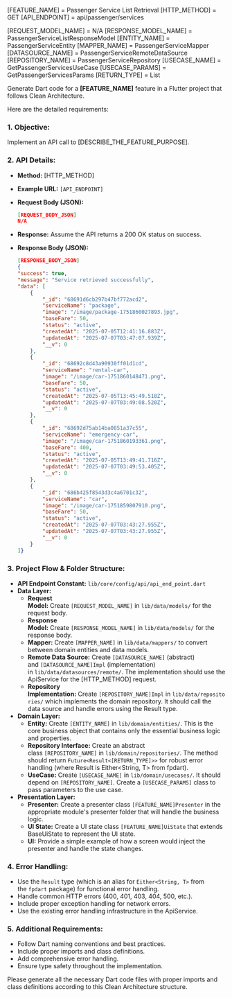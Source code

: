 [FEATURE_NAME] = Passenger Service List Retrieval
[HTTP_METHOD] = GET
[API_ENDPOINT] = api/passenger/services

[REQUEST_MODEL_NAME] = N/A
[RESPONSE_MODEL_NAME] = PassengerServiceListResponseModel
[ENTITY_NAME] = PassengerServiceEntity
[MAPPER_NAME] = PassengerServiceMapper
[DATASOURCE_NAME] = PassengerServiceRemoteDataSource
[REPOSITORY_NAME] = PassengerServiceRepository
[USECASE_NAME] = GetPassengerServicesUseCase
[USECASE_PARAMS] = GetPassengerServicesParams
[RETURN_TYPE] = List<PassengerServiceEntity>




Generate Dart code for a **[FEATURE_NAME]** feature in a Flutter project that follows Clean Architecture.

Here are the detailed requirements:

### **1. Objective:**

Implement an API call to [DESCRIBE_THE_FEATURE_PURPOSE].

### **2. API Details:**

- **Method:** [HTTP_METHOD]
- **Example URL:** `[API_ENDPOINT]`
- **Request Body (JSON):**
    
    ```json
    [REQUEST_BODY_JSON]
   N/A
    ```
    
- **Response:** Assume the API returns a 200 OK status on success.
- **Response Body (JSON):**
    
    ```json
    [RESPONSE_BODY_JSON]
    {
    "success": true,
    "message": "Service retrieved successfully",
    "data": [
        {
            "_id": "68691d6cb297b47bf772acd2",
            "serviceName": "package",
            "image": "/image/package-1751860027893.jpg",
            "baseFare": 50,
            "status": "active",
            "createdAt": "2025-07-05T12:41:16.883Z",
            "updatedAt": "2025-07-07T03:47:07.939Z",
            "__v": 0
        },
        {
            "_id": "68692c8d43a90930ff01d1cd",
            "serviceName": "rental-car",
            "image": "/image/car-1751860148471.png",
            "baseFare": 50,
            "status": "active",
            "createdAt": "2025-07-05T13:45:49.518Z",
            "updatedAt": "2025-07-07T03:49:08.520Z",
            "__v": 0
        },
        {
            "_id": "68692d75ab14ba0851a37c55",
            "serviceName": "emergency-car",
            "image": "/image/car-1751860193361.png",
            "baseFare": 400,
            "status": "active",
            "createdAt": "2025-07-05T13:49:41.716Z",
            "updatedAt": "2025-07-07T03:49:53.405Z",
            "__v": 0
        },
        {
            "_id": "686b425f8543d3c4a6701c32",
            "serviceName": "car",
            "image": "/image/car-1751859807910.png",
            "baseFare": 50,
            "status": "active",
            "createdAt": "2025-07-07T03:43:27.955Z",
            "updatedAt": "2025-07-07T03:43:27.955Z",
            "__v": 0
        }
    ]}
    ```

### **3. Project Flow & Folder Structure:**

- **API Endpoint Constant:** `lib/core/config/api/api_end_point.dart`
- **Data Layer:**
    - **Request Model:** Create `[REQUEST_MODEL_NAME]` in `lib/data/models/` for the request body.
    - **Response Model:** Create `[RESPONSE_MODEL_NAME]` in `lib/data/models/` for the response body.
    - **Mapper:** Create `[MAPPER_NAME]` in `lib/data/mappers/` to convert between domain entities and data models.
    - **Remote Data Source:** Create `[DATASOURCE_NAME]` (abstract) and `[DATASOURCE_NAME]Impl` (implementation) in `lib/data/datasources/remote/`. The implementation should use the ApiService for the [HTTP_METHOD] request.
    - **Repository Implementation:** Create `[REPOSITORY_NAME]Impl` in `lib/data/repositories/` which implements the domain repository. It should call the data source and handle errors using the Result type.
- **Domain Layer:**
    - **Entity:** Create `[ENTITY_NAME]` in `lib/domain/entities/`. This is the core business object that contains only the essential business logic and properties.
    - **Repository Interface:** Create an abstract class `[REPOSITORY_NAME]` in `lib/domain/repositories/`. The method should return `Future<Result<[RETURN_TYPE]>>` for robust error handling (where Result is Either<String, T> from fpdart).
    - **UseCase:** Create `[USECASE_NAME]` in `lib/domain/usecases/`. It should depend on `[REPOSITORY_NAME]`. Create a `[USECASE_PARAMS]` class to pass parameters to the use case.
- **Presentation Layer:**
    - **Presenter:** Create a presenter class `[FEATURE_NAME]Presenter` in the appropriate module's presenter folder that will handle the business logic.
    - **UI State:** Create a UI state class `[FEATURE_NAME]UiState` that extends BaseUiState to represent the UI state.
    - **UI:** Provide a simple example of how a screen would inject the presenter and handle the state changes.

### **4. Error Handling:**

- Use the `Result` type (which is an alias for `Either<String, T>` from the `fpdart` package) for functional error handling.
- Handle common HTTP errors (400, 401, 403, 404, 500, etc.).
- Include proper exception handling for network errors.
- Use the existing error handling infrastructure in the ApiService.

### **5. Additional Requirements:**

- Follow Dart naming conventions and best practices.
- Include proper imports and class definitions.
- Add comprehensive error handling.
- Ensure type safety throughout the implementation.

Please generate all the necessary Dart code files with proper imports and class definitions according to this Clean Architecture structure.
